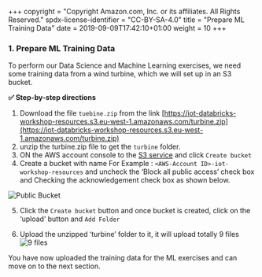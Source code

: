 +++
copyright = "Copyright Amazon.com, Inc. or its affiliates. All Rights Reserved."
spdx-license-identifier = "CC-BY-SA-4.0"
title = "Prepare ML Training Data"
date = 2019-09-09T17:42:10+01:00
weight = 10
+++

### 1. Prepare ML Training Data
To perform our Data Science and Machine Learning exercises, we need some training data from a wind turbine, which we will set up in an S3 bucket.


**:white_check_mark: Step-by-step directions**

1. Download the file `tuebine.zip` from the link [https://iot-databricks-workshop-resources.s3.eu-west-1.amazonaws.com/turbine.zip](https://iot-databricks-workshop-resources.s3.eu-west-1.amazonaws.com/turbine.zip)
2. unzip the turbine.zip file to get the `turbine` folder.
3. ON the AWS account console to the [S3 service](https://s3.console.aws.amazon.com/s3/buckets?region=eu-west-1) and click `Create bucket`
4. Create a bucket with name For Example : `<AWS-Account ID>-iot-workshop-resources` and uncheck the ‘Block all public access’ check box and Checking the acknowledgement check box as shown below.

![Public Bucket](/images/databricks/public-bucket.png)

5. Click the `Create bucket` button and once bucket is created, click on the ‘upload’ button and `Add Folder`

6. Upload the unzipped ‘turbine’ folder to it, it will upload totally 9 files
![9 files](/images/databricks/upload-9-files.png)

You have now uploaded the training data for the ML exercises and can move on to the next section.

